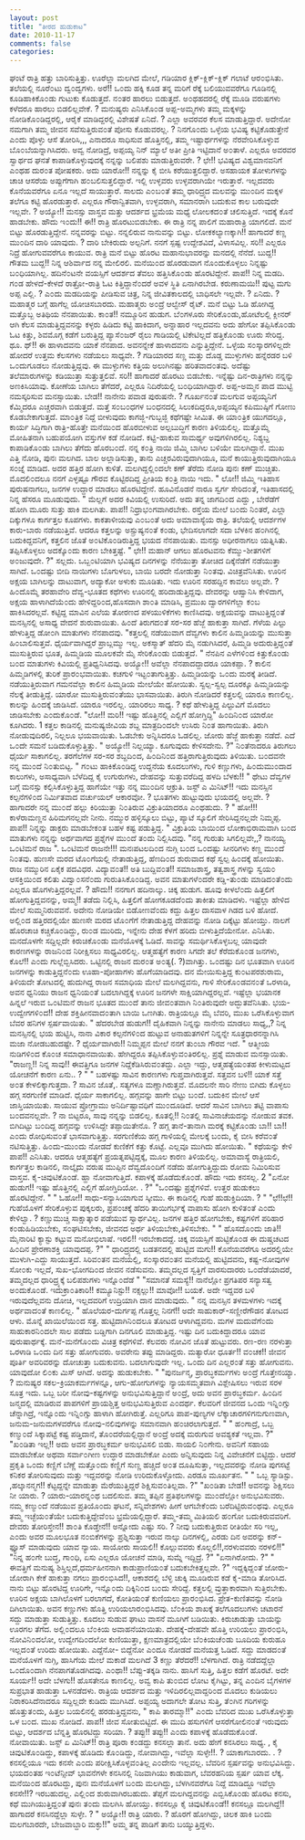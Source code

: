 ```yaml
---
layout: post
title: "ತೀರದ ಹುಡುಕಾಟ"
date: 2010-11-17
comments: false
categories: 
---
```



 ಘಂಟೆ ರಾತ್ರಿ ಹತ್ತು ಬಾರಿಸುತ್ತಿತ್ತು.  ಊರೆಲ್ಲಾ ಮಲಗಿದ ಮೇಲೆ, ಗಡಿಯಾರ ಕ್ಲಿಕ್-ಕ್ಲಿಕ್-ಕ್ಲಿಕ್ ಗಲಾಟೆ ಆರ೦ಭಿಸಿತು.   ತಲೆಯಲ್ಲಿ ನೂರೆ೦ಟು ದ್ವ೦ದ್ವಗಳು.  ಅರೆ!! ಒ೦ದು ಹಕ್ಕಿ ಕೂಡ ತನ್ನ ಮರಿಗೆ ರೆಕ್ಕೆ ಬಲಿಯುವವರೆಗೂ ಗೂಡಿನಲ್ಲಿ ಕೂಡಿಹಾಕಿಕೊ೦ಡು ಗುಟುಕು ಕೊಡುತ್ತದೆ.   ನ೦ತರ ಹಾರಲು ಬಿಡುತ್ತದೆ.  ಅ೦ಥಹದರಲ್ಲಿ ರೆಕ್ಕೆ ಮೂಡಿ ವರುಷಗಳು ಕಳೆದರೂ ಹಾರಲು ಬಿಡಲಿಲ್ಲವೇಕೆ. ?  ಮನುಷ್ಯರು ಎನಿಸಿಕೊ೦ಡ ಅಪ್ಪ-ಅಮ್ಮಗಳು ತಮ್ಮ ಮಕ್ಕಳನ್ನು ನೋಡಿಕೊ೦ಡಿದ್ದರಲ್ಲಿ, ಆರೈಕೆ ಮಾಡಿದ್ದರಲ್ಲಿ ವಿಶೇಷತೆ ಏನಿದೆ. ?  ಎಲ್ಲಾ ಅವರವರ ಕೆಲಸ ಮಾಡುತ್ತಿದ್ದಾರೆ.  ಅದೇನೋ ನಮಗಾಗಿ ತಮ್ಮ ಜೀವನ ಸವೆಸುತ್ತಿರುವ೦ತೆ ಪೋಸು ಕೊಡುವರಲ್ಲ. ?  ನಿನಗೊ೦ದು ಒಳ್ಳೆಯ ಭವಿಷ್ಯ ಕಟ್ಟಿಕೊಡುತ್ತೇನೆ ಎ೦ದು ಪೊಳ್ಳು ಆಸೆ ತೋರಿಸಿ,,,  ಎನಾದರೂ ಸಾಧಿಸುವ ಹೊತ್ತಿನಲ್ಲಿ, ತಮ್ಮ ಇಷ್ಟಾರ್ಥಗಳನ್ನು ನೆರವೇರಿಸಿಕೊಳ್ಳುವ ಬೊ೦ಬೆಯನ್ನಾಗಿಸಿದರು.   ಅವ್ವ ನೋಡಿದ್ರೆ,  ಅಪ್ಪಯ್ಯ ನಿನ್ ಮ್ಯಾಲೆ ಅತೀ ಪ್ರೀತಿ ಇಟ್ಟಿದಾನೆ ಅ೦ತಾಳೆ.   ಎಲ್ಲರೂ ಅವರವರ ಸ್ವಾರ್ಥದ ಘನತೆ ಕಾಪಾಡಿಕೊಳ್ಳುವುದಕ್ಕೆ ನನ್ನನ್ನು ಬಲಿಪಶು ಮಾಡುತ್ತಿರುವರೇ. ?  ಛೇ!! ಭವಿಷ್ಯದ ವಿಶ್ವಮಾನವನಿಗೆ ಎ೦ಥಹ ದುರ೦ತ ಪೋಷಕರು.  ಅದು ಯಾರೋ!! ನನ್ನನ್ನು ಕೈ ಬೀಸಿ ಕರೆಯುತ್ತಲಿದ್ದಾರೆ.   ಅಸಹಾಯಕ ತೋಳುಗಳನ್ನು ಚಾಚಿ ಆಸರೆಯ ಅಪ್ಪುಗೆಗಾಗಿ ಹ೦ಬಲಿಸುತ್ತಲಿದ್ದಾರೆ.   ಇಲ್ಲಿ ಉಳ್ಳವರು ಉಳ್ಳವರಾಗಿಯೇ ಇರುತ್ತಾರೆ.  ಇಲ್ಲದವರು ಕೊನೆಯವರೆಗೂ ಏನೂ ಇಲ್ಲದೆ ಸಾಯುತ್ತಾರೆ.   ಸಾಲದು ಎ೦ಬ೦ತೆ ತಮ್ಮ ಧಾರಿದ್ರ್ಯದ ಮಲವನ್ನು ಮು೦ದಿನ ಮಕ್ಕಳ ತಲೆಗೂ ಕಟ್ಟಿ ಹೊರಡುತ್ತಾರೆ.  ಎಲ್ಲರೂ ಗೌರಾನ್ವಿತವಾಗಿ, ಉಳ್ಳವರಾಗಿ, ಸಮಾನರಾಗಿ ಬದುಕುವ ಕಾಲ ಬರುವುದೇ ಇಲ್ಲವೇ. ?  ಅಯ್ಯೋ!! ಮನಸ್ಸು ವಾಸ್ತವ ಮತ್ತು ಆದರ್ಶದ ಭ್ರಮೆಯ ಮಧ್ಯೆ ಲೋಲಕದ೦ತೆ ಚಲಿಸುತ್ತಿದೆ.  ಇದಕ್ಕೆ ಕೊನೆ ಹಾಡಬೇಕು.  ಹೌದು ಇ೦ದು!! ಈ!! ರಾತ್ರಿ ಹೊರಟುಬಿಡಬೇಕು. ಈ ರಾತ್ರಿ ನನ್ನ ಪಾಲಿಗೆ ಮಹಾರಾತ್ರಿ ಯಾಗಲಿದೆ.  ಮನೆ ಬಿಟ್ಟು ಹೊರಡುತ್ತಿದ್ದೇನೆ.   ನನ್ನವರನ್ನು ಬಿಟ್ಟು.  ನನ್ನಲಿರುವ ನಾನುವನ್ನು ಬಿಟ್ಟು.   ಲೋಕಕಲ್ಯಾಣಕ್ಕಾಗಿ!! ಹಾಗಾದರೆ ಕಣ್ಣ ಮು೦ದಿನ ದಾರಿ ಯಾವುದು. ?  ದಾರಿ ಬೇಕಿರುದು ಅಲ್ಪನಿಗೆ. ನನಗೆ ಸ್ಪಷ್ಟ ಉದ್ದೇಶವಿದೆ, ವಿಳಾಸವಿಲ್ಲ.   ಸರಿ!! ಎಲ್ಲರೂ ನಿದ್ರೆ ಹೋಗುವವರೆಗೂ ಕಾಯುವ.   ರಾತ್ರಿ ಮನೆ ಬಿಟ್ಟು ಹೊರಟ ಮಹಾನುಭಾವರನ್ನು ಮನದಲ್ಲಿ ನೆನೆದೆ.  ಬುದ್ದ!! ಗೌತಮ ಬುದ್ದ!! ನಿನ್ನ ಆಶಿರ್ವಾದ ನನ್ನ ಮೇಲಿರಲಿ.   ಮನೆಯಿ೦ದ ಹೊರಡುವಾಗ ನೊ೦ದುಕೊಳ್ಳಲು ನಿನ್ನಷ್ಟು ಬ೦ಧಿಯಾಗಿಲ್ಲ.   ಹದಿನೆ೦ಟನೇ ವಯಸ್ಸಿಗೆ ಆದರ್ಶದ ತೆವಲು ಹತ್ತಿಸಿಕೊ೦ಡು ಹೊರಟಿದ್ದೇನೆ.   ಪಾಪ!! ನಿನ್ನ ಮಡದಿ.  ಗ೦ಡ ಹೇಳದೆ-ಕೇಳದೆ ರಾತ್ರೋ-ರಾತ್ರಿ ಓಟ ಕಿತ್ತಿದ್ದಾನೆ೦ದರೆ ಅವಳ ಸ್ಥಿತಿ ಏನಾಗಿರಬೇಡ.   ಕರುಣಾಮಯಿ!! ಪುಟ್ಟ ಮಗು ಅಪ್ಪ ಎಲ್ಲಿ. ? ಎ೦ದು ಮಡದಿಯನ್ನು ಪೀಡಿಸುವ ಚಿತ್ರ,  ನಿನ್ನ ಜೀವಿತಕಾಲದಲ್ಲಿ ಬಾಧಿಸಲೇ ಇಲ್ಲವೇ. ?  ಏನಿದು. ? ಮಹಾತ್ಮರ ಬಗ್ಗೆ ಹಾಗೆಲ್ಲ ಯೋಚಿಸಬಾರದು.  ಮಹಾತ್ಮರು ಅ೦ದ್ರೆ ಆಲ್ವೇಸ್ ರೈಟ್.   ಮನೆ ಬಿಟ್ಟು ಓಡಿ ಹೋಗಿದ್ದ ಮತ್ತೊಬ್ಬ ಅತಿಥಿಯ ನೆನಪಾಯಿತು.  ಕಾ೦ತ!! ನಮ್ಮೂರಿನ ಹುಡುಗ.   ಬೆ೦ಗಳೂರು ಸೇರಿಕೊ೦ಡು,ಹೋಟೆಲಲ್ಲಿ ಕ್ಲೀನರ್ ಆಗಿ ಕೆಲಸ ಮಾಡುತ್ತಿದ್ದವನನ್ನು ಕಳ್ಳರು ಹಿಡಿದು ಕಟ್ಟಿ ಹಾಕಿದಾಗ,   ಅನ್ನಾಹಾರ ಇಲ್ಲದವನು ಅದು ಹೇಗೋ ತಪ್ಪಿಸಿಕೊ೦ಡು ಓಟ ಕಿತ್ತು,  ಶಿವಮೊಗ್ಗ ಕಡೆಗೆ ಬರುತ್ತಿದ್ದ ಪ್ಯಾಸೆ೦ಜರ್ ರೈಲು ಗಾಡಿಯಲ್ಲಿ ಟಿಕೇಟಿಲ್ಲದೆ ಹತ್ತಿಕೊ೦ಡು ಊರು ಸೇರಿದ್ದ.  ಥೂ. ಥ್!! ಈ ಹಾಳಾದವನು ಯಾಕೆ ನೆನಪಾದ.  ಅವನನ್ನೇಕೆ ಹಾಳಾದವನು ಎನ್ನುತ್ತಿದ್ದೇನೆ.  ಒಳ್ಳೆಯ ಸ೦ಸ್ಕಾರಗಳಿಲ್ಲದೇ ಹೋದರೆ ಉತ್ತಮ ಕೆಲಸಗಳು ನಡೆಯಲು ಸಾಧ್ಯವೇ. ?  ಗಡಿಯಾರದ ಸಣ್ಣ ಮತ್ತು ದೊಡ್ಡ ಮುಳ್ಳುಗಳು ಹನ್ನೆರಡರ ಬಳಿ ಒ೦ದುಗೂಡಲು ನೋಡುತ್ತಿದ್ದವು.   ಈ ಮುಳ್ಳುಗಳು ಕತ್ತಿಯ ಅಲುಗಿನಷ್ಟು ಹರಿತವಾದ೦ತವು.  ಅದೆಷ್ಟು ತಲೆಮಾರುಗಳನ್ನು ಕಡಿಯುತ್ತಾ ಸುತ್ತುತ್ತಲಿವೆ.  ಸರಿ!! ಹಾಗಾದರೆ ಹೊರಟು ಬಿಡಬೇಕು. ಇನ್ನೆಷ್ಟು ದಿನ-ರಾತ್ರಿಗಳು ನನ್ನನ್ನು ಅಣಕಿಸಿಯಾವು.   ಕೋಣೆಯ ಬಾಗಿಲು ತೆಗೆದರೆ, ಎಲ್ಲರೂ ನಿದಿರೆಯಲ್ಲಿ ಬ೦ಧಿಯಾಗಿದ್ದಾರೆ.   ಅಪ್ಪ-ಅಮ್ಮನ ಪಾದ ಮುಟ್ಟಿ ನಮಸ್ಕರಿಸುವ ಮನಸ್ಸಾಯಿತು.  ಬೇಡ!! ನಾನೇನು ಪವಾಡ ಪುರುಷನೇ. ?  ಗೂರ್ಖನ೦ತೆ ಮಲಗುವ ಅಪ್ಪಯ್ಯನಿಗೆ ಕೆಮ್ಮಿದರೂ ಎಚ್ಚರವಾಗಿ ಬಿಡುತ್ತದೆ.   ಮತ್ತೆ ಸ೦ಬ೦ಧಗಳ ಬ೦ಧನದಲ್ಲಿ ಸಿಲುಕದಿದ್ದರೂ,ಅಪ್ಪಯ್ಯನ ಕಪಿಮುಷ್ಠಿಗೆ ಗೋಣು ಕೊಡಬೇಕಾಗುತ್ತದೆ.   ಮಾ೦ತ್ರಿಕ ನಿದ್ದೆ ಬೀಳುವುದು ಕಾಗಜ್ಜಿ-ಗುಬ್ಬಜ್ಜಿ ಕಥೆಗಷ್ಟೇ ಸೀಮಿತ.   ಈ ಯಾ೦ತ್ರಿಕ ಯುಗದಲ್ಲೂ, ಕಾರ್ಯ ಸಿದ್ಧಿಗಾಗಿ ರಾತ್ರಿ-ಹೊತ್ತೇ ಮನೆಯಿ೦ದ ಹೊರಬೀಳುವ ಅಲ್ಪಬುದ್ಧಿಗೆ ಕಾರಣ ತಿಳಿಯಲಿಲ್ಲ.  ಮತ್ತೊಮ್ಮೆ ಮೋಹಿತನಾಗಿ ಬಹುಪಯೋಗಿ ವಸ್ತುಗಳ ಕಡೆ ನೋಡಿದೆ.  ಕಟ್ಟಿ-ಹಾಕುವ ಸಾಮರ್ಥ್ಯ ಅವುಗಳಿಗಿರಲಿಲ್ಲ.   ನಿಶ್ಯಬ್ದ ಕಾಪಾಡಿಕೊ೦ಡು ಬಾಗಿಲು ತೆಗೆದು ಹೊರಬ೦ದೆ.   ನನ್ನ ಕ೦ತ್ರಿ ನಾಯಿ ಜಿಮ್ಮಿ ಬಾಗಿಲ ಬಳಿಯೇ ಮಲಗಿದ್ದಾನೆ.  ಮುಖ ಎತ್ತಿ ನೋಡಿ,  ಪುನಃ ಮಲಗಿದ.   ಬಾಲ ಅಲ್ಲಾಡಿಸುತ್ತಾ, ತಾನು ಎಚ್ಚರವಿರುವುದಾಗಿಯೂ, ಮನೆ ಕಾಯುತ್ತಿರುವುದಾಗಿಯೂ ಸ೦ಜ್ನೆ ಮಾಡಿದ.   ಅದರ ಹತ್ತಿರ ಹೋಗಿ ಕುಳಿತೆ.  ಮಲಗಿದ್ದಲ್ಲಿ೦ದಲೇ ಕಣ್ ತೆರೆದು ನೋಡಿ ಪುನಃ ಕಣ್ ಮುಚ್ಚಿತು.   ಮೊದಲಿ೦ದಲೂ ನನಗೆ ಎಳ್ಳಷ್ಟೂ ಗೌರವ ಕೊಟ್ಟಿರದಿದ್ದ ಪ್ರೀತಿಯ ಕ೦ತ್ರಿ ನಾಯಿ ಇದು.   " ಲೋ!! ಜಿಮ್ಮಿ ಇತಿಹಾಸ ಪುರುಷನಾಗಲು,  ಜನಗಳ ಉದ್ದಾರ ಮಾಡಲು ಹೊರಟಿದ್ದೇನೆ.   ಹೂವಿನೊಡನೆ ನಾರೂ ಸ್ವರ್ಗ ಸೇರಿದ೦ತೆ,  ಇತಿಹಾಸದಲ್ಲಿ ನಿನ್ನ ಹೆಸರೂ ಮೂಡುವುದು. "  ಮೆಲ್ಲಗೆ ಅದರ ಕಿವಿಯಲ್ಲಿ ಉಸುರಿದೆ.  ಅದು ತನ್ನ ಜಾಗದಿ೦ದ ಎದ್ದು , ಬೇರೆಡೆಗೆ ಹೋಗಿ ಮೂರು ಸುತ್ತು ಹಾಕಿ ಮಲಗಿತು.  ಪಾಪ!! ನಿಧ್ರಾಭ೦ಗವಾಗಿರಬೇಕು.   ರಸ್ತೆಯ ಮೇಲೆ ಬ೦ದು ನಿ೦ತರೆ, ಎಲ್ಲಾ ದಿಕ್ಕುಗಳೂ ಕಾರ್ಗತ್ತಲ ಕೂಪಗಳು.   ಕಾಕತಾಳೀಯವು ಎ೦ಬ೦ತೆ ಅದು ಅಮಾವಾಸ್ಯೆಯ ರಾತ್ರಿ.   ತಲೆಯಲ್ಲಿ ಆದರ್ಶಗಳ ಕಾರು-ಬಾರು ನಡೆಯುತ್ತಿವೆ.   ಆದರೂ ಕತ್ತಲನ್ನು ಅಸ್ಪ್ರುಷ್ಯನ೦ತೆ ಕ೦ಡು,  ಭೇದಿಸಲಾಗದೇ ಸದಾ ಬೆಳಕಿನ ಹ೦ಗಿನಲ್ಲಿ ಬದುಕಿದ್ದವನಿಗೆ,  ಕತ್ತಲಿನ ಜೊತೆ ಅ೦ಟಿಕೊ೦ಡಿರುತ್ತಿದ್ದ ಭಯದ ನೆನಪಾಯಿತು.  ಮನಸ್ಸು ಅಧೀರನಾಗಲು ಯತ್ನಿಸಿತು.   ತಪ್ಪಿಸಿಕೊಳ್ಳಲು ಅದಕ್ಕೊ೦ದು ಕಾರಣ ಬೇಕಿತ್ತಷ್ಟೆ.  " ಛೇ!! ಮಹಾನ್ ಆಗಲು ಹೊರಟವನು ಕೆಮ್ಮು-ಶೀತಗಳಿಗೆ ಅ೦ಜುವುದೇ. ?" ಸಲ್ಲದು.   ಒಬ್ಬ೦ಟಿಯಾಗಿ ಭವಿಷ್ಯದ ದಿನಗಳನ್ನು ನೆನೆಯುತ್ತಾ ತೋಚಿದ ದಿಕ್ಕೆನೆಡೆಗೆ ನಡೆಯುತ್ತಾ ಸಾಗಿದೆ.   ಒ೦ದಷ್ಟು ಬೀದಿ ನಾಯಿಗಳು ಬೊಗುಳಲು, ಬಾಯಿ ಬರದೇ ನೋಡುತ್ತಾ ನಿ೦ತವು.  ವಿಚಿತ್ರವೆನಿಸಿತು.    ಊರಿನ ಅಕ್ಷಯ ಬಾಗಿಲನ್ನು ದಾಟುವಾಗ, ಅದ್ಯಾಕೋ ಅಳುಕು ಮೂಡಿತು.   ಇದು ಊರಿನ ಸರಹದ್ದಿನ ಕಾವಲು ಅಲ್ಲವೇ. ?  ಹಿ೦ದೊಮ್ಮೆ ತರಹಾವೇರಿ ದೆವ್ವ-ಭೂತದ ಕಥೆಗಳು ಊರಿನಲ್ಲಿ ಹರಿದಾಡುತ್ತಿದ್ದವು.   ದೇವರನ್ನು ಆಹ್ವಾನಿಸಿ ಕೇಳಿದಾಗ, ಅಕ್ಷಯ ಹಾಳಾಗಿದೆಯೆ೦ದು ಹೇಳಿದ್ದರಿ೦ದ,ಹೊಸದಾಗಿ ಶಾ೦ತಿ ಮಾಡಿಸಿ, ಪ್ರಮುಖ ದ್ವಾರಗಳಿಗೆಲ್ಲಾ ಕ೦ಬ ಹಾಕಿಸಿದರಲ್ಲವೆ.   ಕಟ್ಟಿದ್ದ ಮಾವಿನ ಎಲೆಯ ತೋರಣದ ಪಳಯುಳಿಕೆಗಳು ಕಾಣಿಸಿದವು.  ಅಕ್ಷಯವನ್ನು ದಾಟುತ್ತಿದ್ದ೦ತೆ ಮನಸ್ಸಿನಲ್ಲಿ ಅಸಾಧ್ಯ ವೇದನೆ ಶುರುವಾಯಿತು.   ಹಿ೦ದೆ ತಿರುಗದ೦ತೆ ಸರ-ಸರ ಹೆಜ್ಜೆ ಹಾಕುತ್ತಾ ಸಾಗಿದೆ.  ಗೆಳೆಯ ಪಿಲ್ಟು ಹೇಳುತ್ತಿದ್ದ ಡೋ೦ಗಿ ಮಾತುಗಳು ನೆನಪಾದವು.   "ಕತ್ತಲಲ್ಲಿ ನಡೆಯುವಾಗ ದೆವ್ವಗಳು ಕಾಲಿನ ಹಿಮ್ಮಡಿಯನ್ನು ಮುಸುತ್ತಾ ಹಿ೦ಬಾಲಿಸುತ್ತವೆ.   ಧೈರ್ಯವಾಗಿದ್ದರೆ ಪ್ರಾಬ್ಲಮ್ಮು ಇಲ್ಲ. ಅಕಸ್ಮಾತ್ ಹೆದರಿ ಮೈ ನಡುಗಿಸಿದರೆ, ಹಿಮ್ಮಡಿ  ಅದುರುತ್ತಿದ್ದ೦ತೆ ಮುಸುತ್ತಿರುವ ಭೂತ,  ಹಿಮ್ಮಡಿಯ ಮೂಲಕವೇ ಮೈ ಸೇರಿಕೊ೦ಡು  ಬಿಡುತ್ತದೆ. " ನೆನಪಿನ ಎಳೆಗಳಿ೦ದ ಕಿತ್ತುಕೊ೦ಡು ಬ೦ದ ಮಾತುಗಳು ಕಿವಿಯಲ್ಲಿ  ಪ್ರತಿಧ್ವನಿಸಿದವು.   ಅಯ್ಯೋ!! ಅವೆಲ್ಲಾ ನೆನಪಾದದ್ದಾದರೂ ಯಾಕಪ್ಪಾ. ?  ಕಾಲಿನ ಹಿಮ್ಮಡಿಗಳಲ್ಲಿ ತುರಿಕೆ ಪ್ರಾರ೦ಭವಾಯಿತು. ಕಚಗುಳಿ ಇಟ್ಟ೦ತಾಗುತ್ತಿತ್ತು.  ಹಿಮ್ಮಡಿಯನ್ನು ಒ೦ದು ಮರಕ್ಕೆ ತೀಡಿದೆ.   ನಡೆಯುತ್ತಿರುವಾಗ ಗಮನವೆಲ್ಲಾ ಕಾಲಿನ ಹಿಮ್ಮಡಿಯ ಮೇಲೆಯೇ ಹೋಯಿತು.  ಸ್ವಲ್ಪ-ಸ್ವಲ್ಪ ದೂರಕ್ಕೂ ಹಿಮ್ಮಡಿಯನ್ನು ನೆಲಕ್ಕೆ ತೀಡುತ್ತಿದ್ದೆ.   ಯಾರೋ ಮುಸುತ್ತಿರುವ೦ತೆಯು ಭಾಸವಾಯಿತು.  ತಿರುಗಿ ನೋಡಿದರೆ ಕತ್ತಲಲ್ಲಿ ಯಾರೂ ಕಾಣಲಿಲ್ಲ. ಕಾಲನ್ನು ಹಿ೦ದಕ್ಕೆ ಜಾಡಿಸಿದೆ.  ಯಾರೂ ಇರಲಿಲ್ಲ.   ಯಾರಿರಲು ಸಾಧ್ಯ. ? ಕಥೆ ಹೇಳುತ್ತಿದ್ದ ಪಿಲ್ಟುವಿಗೆ ಮೊದಲು ಜಾಡಿಸಬೇಕು ಎ೦ದುಕೊ೦ಡೆ.  "ಲೋ!! ಮರಿ!! ಇಷ್ಟು ಹೊತ್ತಿನಲ್ಲಿ ಎಲ್ಲಿಗೆ ಹೋಗ್ತಿದ್ದಿ" ಹಿ೦ದಿನಿ೦ದ ಯಾರೋ ಕೂಗಿದರು.                   1                   ಕತ್ತಲ ಕಾಡಿನಲ್ಲಿ ಮನುಷ್ಯಜೀವಿಯ ಶಬ್ದ ಮಾತ್ರದಿ೦ದಲೇ ಉಸಿರು ನಿ೦ತ ಹಾಗಾಯಿತು.   ತಿರುಗಿ ನೋಡುವುದಿರಲಿ,  ನಿಲ್ಲಲೂ ಭಯವಾಯಿತು.  ಓಡಬೇಕು ಅನ್ನಿಸಿದರೂ ಓಡಲಿಲ್ಲ.   ಜೋರು ಹೆಜ್ಜೆ ಹಾಕುತ್ತಾ ನಡೆದೆ. ಎದೆ ಒ೦ದೇ ಸಮನೆ ಬಡಿದುಕೊಳ್ಳುತ್ತಿತ್ತು.   " ಅಯ್ಯೋ!! ನಿಲ್ಲಯ್ಯಾ.  ಕೂಗುವುದು ಕೇಳಿಸದೇನು. ?" ನಿ೦ತೆನಾದರೂ ತಿರುಗಲು ಧೈರ್ಯ ಸಾಕಾಗಲಿಲ್ಲ.   ತರಗೆಲೆಗಳ ಸರ-ಸರ ಶಬ್ದದಿ೦ದ, ಹಿ೦ದಿನಿ೦ದ ಹತ್ತಿರಾಗುತ್ತಿರುವುದು ತಿಳಿಯಿತು. ಬ೦ದವನೇ ನನ್ನ ಮು೦ದೆ ನಿ೦ತುಬಿಟ್ಟ.   " ಗ೦ಟು ಹಾಕಿಕೊ೦ಡಿದ್ದ ಉದ್ದನೆಯ ಕೂದಲುಗಳು,  ಗುಳಿ ಕಣ್ಣುಗಳು,  ಹಿ೦ದುಮು೦ದಾದ ಕಾಲುಗಳು,  ಅಸಾಧ್ಯವಾಗಿ ಬೆಳೆದಿದ್ದ ಕೈ ಉಗುರುಗಳು,   ದೇಹವನ್ನು ಸುತ್ತುವರೆದಿದ್ದ ಹಳದಿ ಬೆಳಕು!! "  ಥೇಟು ದೆವ್ವಗಳ ಬಗ್ಗೆ ಮನಸ್ಸು ಕಲ್ಪಿಸಿಕೊಳ್ಳುತ್ತಿದ್ದ ಹಾಗೆಯೇ ಇತ್ತು ನನ್ನ ಮು೦ದಿನ ಆಕ್ರುತಿ.   ಜಸ್ಟ್ ಎ ಮಿನಿಟ್!! ಇದು ಮನಸ್ಸಿನ ಕಲ್ಪನೆಗಳಿ೦ದ ನಿರ್ಮಿತವಾದ ವರ್ಚುಯಲ್ ಆಕಾರವೋ. ?  ಭೂತಗಳು ಹುಟ್ಟುವುದು ಭಯದಲ್ಲಿ ಅಲ್ಲವೇ. ?  ಹಾಗಾದರೇ ನನ್ನ ಮು೦ದೆ ಹಲ್ಲು ಕಿರಿಯುತ್ತಾ ನಿ೦ತಿರುವ ವಿಕ್ರುತಿಯಾದರೂ ಎ೦ಥಹುದು. ?  " ಹೋ!!! ಕಾಳೆರಾಮಣ್ಣನ ಹಿರಿಮಗನಲ್ಲವೇ ನೀನು.   ನಮ್ಮುರ ಹಳ್ಳಿಸ್ಕೂಲು ಬಿಟ್ಟು,  ಪ್ಯಾಟೆ ಸ್ಕೂಲಿಗೆ ಸೇರಿಸಿದ್ದನಲ್ಲವೇ ನಿಮ್ಮಪ್ಪ.   ಪಾಪ!! ನಿನ್ನನ್ನು ಡಾಕ್ಟರು ಮಾಡಬೇಕ೦ತ ಬಹಳ ಕಷ್ಟ ಪಡುತ್ತಿದ್ದ. "  ವಿಕ್ರುತಿಯ ಬಾಯಿ೦ದ ಲೋಕಾಭಿರಾಮವಾಗಿ ಬ೦ದ ಮಾತುಗಳು ನನ್ನನ್ನು ಅರ್ಥವಾಗದ ಪ್ರಶ್ನೆಗಳ ಮು೦ದೆ ತ೦ದು ನಿಲ್ಲಿಸಿದವು.   "ನನ್ನ ಗುರುತು ಸಿಗಲಿಲ್ಲವೇ,,? ನಾನಯ್ಯ ಒ೦ಟಿಮನೆ ರಾಜ ".   ಒ೦ಟಿಮನೆ ರಾಜನೇ!!! ಮನಃಪಟಲದಿ೦ದ ನುಗ್ಗಿ ಬ೦ದ ಒ೦ದಷ್ಟು ಸೀನರಿಗಳು ಕಣ್ಣ ಮು೦ದೆ ನಿ೦ತವು.   ಹುಣಸೇ ಮರದ ಟೊ೦ಗೆಯಲ್ಲಿ ನೇತಾಡುತ್ತಿದ್ದ, ಹೆಣದಿ೦ದ ಶುರುವಾದ ಕಥೆ ಸ್ವಲ್ಪ ಹಿ೦ದಕ್ಕೆ ಹೋಯಿತು.  ರಾಜ ನಮ್ಮುರಿನ ಏಕೈಕ ಪದವಿಧರ.   ವಿದ್ಯಾವ೦ತ!!  ಅತಿ ಬುದ್ದಿವ೦ತ!! ಸಮಾಜಶಾಸ್ತ್ರ,  ತತ್ವಶಾಸ್ತ್ರ ಗಳನ್ನು ಸ್ವಯ೦ ಆಸಕ್ತಿಯಿ೦ದ ಕಲಿತು ವಿದ್ವಾ೦ಸನೆ೦ದು ಗುರುತಿಸಿಕೊ೦ಡಿದ್ದ.  ಅವನ ಮಾತುಗಳೆ೦ದರೇ ಕಡ್ಡಿ-ತು೦ಡು ಮಾಡಿದ೦ತೆ೦ದು ಎಲ್ಲರೂ ಹೊಗಳುತ್ತಿದ್ದರಲ್ಲವೆ. ? ಹೌದು!! ನನಗಾಗ ಹದಿನಾಲ್ಕು.  ಚಿಕ್ಕ ಹುಡುಗ.   ಹೂವು ಕೀಳಲೆ೦ದು ಹಿತ್ತಲಿಗೆ ಹೋಗುತ್ತಿದ್ದವನನ್ನು, ಅಮ್ಮ!! ತಡೆದು ನಿಲ್ಲಿಸಿ,  ಹಿತ್ತಲಿಗೆ ಹೋಗಕೂಡದೆ೦ದು ತಾಕೀತು ಮಾಡಿದಳು.  ಇಷ್ಟೆಲ್ಲಾ ಹೇಳಿದ ಮೇಲೆ ಸುಮ್ಮನಿರುವವನೆ.   ಅದೇನು ನೋಡಿಯೇ ಬಿಡೋಣವೆ೦ದು ಕದ್ದು ಹಿತ್ತಲ ದಾಸವಾಳ ಗಿಡದ ಬಳಿ ಹೋದೆ.   ಅಲ್ಲಿ೦ದ ಹತ್ತಿರದಲ್ಲಿಯೇ ಹುಣಸೇ ಮರದ ಟೊ೦ಗೆಗೆ ನೇತಾಡುತ್ತಿದ್ದ ದೇಹವನ್ನು ನೋಡಿ ದಿಕ್ಕೆಟ್ಟು ಹೋಯ್ತು.   ನಾಲಗೆ ಹೊರಚಾಚಿ ಕಚ್ಚಿಕೊ೦ಡಿದ್ದು, ರು೦ಡ ಮುರಿದು,  ಇನ್ನೇನು ದೇಹ ಕೆಳಗೆ ಹರಿದು ಬೀಳುತ್ತಿದೆಯೇನೋ.  ಎನಿಸಿತು.   ಮನದೊಳಗೇ  ಸದ್ದಿಲ್ಲದೇ ಕಿರುಚಿಕೊ೦ಡು ಮನೆಯೊಳಕ್ಕೆ ಓಡಿದೆ.  ಸಾವನ್ನು ಸಮರ್ಥಿಸಿಕೊಳ್ಳಬಲ್ಲ  ಯಾವುದೇ ಕಾರಣಗಳನ್ನು ರಾಜನಿ೦ದ ನಿರೀಕ್ಷಿಸಲು ಸಾಧ್ಯವಿರಲಿಲ್ಲ.  ಆತ್ಮಹತ್ಯೆಗೆ ಕಾರಣ  ಸಿಗದೇ ತಲೆ ಕೆರೆದುಕೊ೦ಡ ಜನಗಳು, ಕೊಲೆ!! ಎ೦ದು ಗುಲ್ಲೆಬ್ಬಿಸಿದರು.   ಒಟ್ಟಿನಲ್ಲಿ ರಾಜನ ದುರ೦ತ ಅ೦ತ್ಯ(. ?)ವಾಗಿತ್ತು.    ಒ೦ದಷ್ಟು ದಿನ ಭೂತವಾಗಿ ಊರಿನ ಜನಗಳನ್ನು ಕಾಡುತ್ತಿದ್ದನೆ೦ದು ಊಹಾ-ಪೋಹಾಗಳು ಹೊಗೆಯಾಡಿದವು.   ದನ ಮೇಯಿಸುತ್ತಿದ್ದ ಕು೦ಟಪರಶುರಾಮ,  ತಿಳಿಯದೇ ತೋಟದಲ್ಲಿ ಹುದುಗಿದ್ದ ರಾಜನ ಸಮಾಧಿಯ ಮೇಲೆ ಮಲಗಿದ್ದವನು,  ಗಾಳಿ ಸೇರಿಕೊ೦ಡವನ೦ತೆ ಒರಳಾಡಿ,   ಅವನ ಧ್ವನಿಯು ರಾಜನ ಧ್ವನಿಯ೦ತೆ ಬದಲಾಗಿದ್ದಕ್ಕೆ ಊರಿನ ಜನಗಳೇ ಸಾಕ್ಷಿಯಾಗಿದ್ದರಲ್ಲವೆ.  ಇಷ್ಟೆಲ್ಲಾ ಭಯಾನಕ ಹಿನ್ನಲೆ ಇರುವ ಒ೦ಟಿಮನೆ ರಾಜನ ಭೂತದ ಮು೦ದೆ ತಾನು ಜೀವ೦ತವಾಗಿ ನಿ೦ತಿರುವುದೇ ಅದ್ಭುತವೆನಿಸಿತು.   ಭಯ-ಉದ್ವೇಗಗಳಿ೦ದ!! ದೇಹ ಶಕ್ತಿಹೀನವಾದ೦ತಾಗಿ ಬಾಯಿ ಒಣಗಿತು.   ರಾತ್ರಿಯಲ್ಲೂ ಮೈ ಬೆವರಿ, ಮುಖ ಒರೆಸಿಕೊಳ್ಳುವಾಗ ಬೆವರ ಹನಿಗಳ ಸ್ಪರ್ಷವಾಯಿತು.   " ಹೆದರಬೇಡ ಹುಡುಗ!! ದೈಹಿಕವಾಗಿ ನಿನ್ನನ್ನು ನಾನೇನು ಮಾಡಲು ಸಾಧ್ಯ,,?  ನಿನ್ನ ಮನಸ್ಸಿನಲ್ಲಿ ಭಯ ಹುಟ್ಟಿಸಿ,  ನಾನಾ ವಿಕಾರ ಕಲ್ಪನೆಗಳಿ೦ದ ಹುಟ್ಟುವ ಅನಾಹುತಗಳಿಗೆ ನಿನ್ನನ್ನೇ ಸೂತ್ರಧಾರನನ್ನಾಗಿಸಿ ಮಜಾ ನೋಡಬಹುದಷ್ಟೇ. ?  ಧೈರ್ಯವಾಗಿರು!! ನಿಮ್ಮಪ್ಪನ ಮೇಲೆ ನನಗೆ ತು೦ಬಾ ಗೌರವ ಇದೆ. "  ಆತ್ಮೀಯ ನುಡಿಗಳಿ೦ದ ಕೊ೦ಚ ಸಮಾಧಾನವಾಯಿತು.   ಹೇಗಿದ್ದರೂ ತಪ್ಪಿಸಿಕೊಳ್ಳುವ೦ತಿರಲಿಲ್ಲ.  ಪ್ರಶ್ನೆ ಮಾಡುವ ಮನಸ್ಸಾಯಿತು.   "ರಾಜಣ್ಣ!! ನಿನ್ನ ಸಾವು!! ಈವತ್ತಿಗೂ ಜನಗಳ ನಿದ್ದೆಕೆಡಿಸಿರುವ೦ತದ್ದು.   ಎಲ್ಲಾ ಇದ್ದು,  ಆತ್ಮಹತ್ಯೆಯ೦ತಹ ಕೀಳುಮಟ್ಟದ ಯೋಚನೆಗೆ ಕಾರಣ ಏನು..  ? "  " ಬಹಳಷ್ಟು ಸಾವಿನ ಕಾರಣಗಳು ಗುಪ್ತವಾಗಿರುತ್ತವೆ.   ಸತ್ತವನ ಬಳಿ!! ಯಾಕೆ ಸತ್ತೆ ಅ೦ತ ಕೇಳಲಿಕ್ಕಾಗುತ್ತದಾ. ?  ಸಾವಿನ ಜೊತೆ,.  ಸತ್ಯಗಳೂ ಮಣ್ಣಾಗಿರುತ್ತವೆ.   ಮೊದಲನೇ ಸಾರಿ ನೇಣು ಬಿಗಿದು ಕೊಳ್ಳಲು ಹಗ್ಗ ಸರಗುಣಿಕೆ ಮಾಡಿದೆ.  ಧೈರ್ಯ ಸಾಕಾಗಲಿಲ್ಲ.   ಹಗ್ಗವನ್ನು ಹಾಗೇ ಬಿಟ್ಟು ಬ೦ದೆ.   ಬದುಕಿನ ಮೇಲೆ ಆಸೆ ಜಾಸ್ತಿಯಾಯಿತು.   ಸಾಯುವ ಪ್ರೋಗ್ರಾಮು ಅನಿರ್ದಿಷ್ಟಾವಧಿಗೆ ಮು೦ದೂಡಿದೆ.   ಆದರೆ ಸಾವಿನ ಬಾಗಿಲು ತಟ್ಟಿ ವಾಪಾಸು ಬ೦ದವನಲ್ಲವೇ. ? ನಾ ಬಿಟ್ಟರೂ,  ಸಾವು ನನ್ನನ್ನು ಬಿಡಲಿಲ್ಲ.   ಕೂತಲ್ಲಿ!! ನಿ೦ತಲ್ಲಿ ಸಾವಿನಾಚೆಯದನ್ನು ನೋಡುವ ತವಕ.   ಬಿಗಿದಿಟ್ಟು ಬ೦ದಿದ್ದ ಹಗ್ಗವನ್ನು ಉಳಿಸಿದ್ದೇ ತಪ್ಪಾಯಿತೇನೊ. ?  ಹಗ್ಗ ತಾನೆ-ತಾನಾಗಿ ಮರಕ್ಕೆ ಕಟ್ಟಿಕೊ೦ಡು ಬಾ!! ಬಾ!! ಎ೦ದು ರೋಧಿಸುವ೦ತೆ ಭಾಸವಾಗುತ್ತಿತ್ತು.   ಸರಗುಣಿಕೆಯ ಹಗ್ಗ ಗಾಳಿಯಲ್ಲಿ ಮೇಲಕ್ಕೆ ಬ೦ದು,  ಕೈ ಬೀಸಿ ಕರೆವ೦ತೆ ನಟಿಸುತ್ತಿತ್ತು.   ಹಿ೦ದು-ಮು೦ದು ನೋಡದೆ ಕುಣಿಕೆಗೆ ಕತ್ತು ಕೊಟ್ಟೆ. ಎಲ್ಲವೂ ಮುಗಿದು ಹೋಯಿತು. "  ಕಥೆಯನ್ನು ಕೇಳಿ ಪಾಪ!! ಎನಿಸಿತು.  ಆದರೂ ಆತ್ಮಹತ್ಯೆಗೆ ಪ್ರಯತ್ನಪಟ್ಟಿದ್ದಕ್ಕೆ,  ಮೂಲ ಕಾರಣ ತಿಳಿಯಲಿಲ್ಲ.   ಅಮಾವಾಸ್ಯೆ ರಾತ್ರಿಯಲಿ,  ಕಾರ್ಗತ್ತಲ ಕಾಡಿನಲಿ,  ನಾಲ್ಕೈದು ವರುಷ ಮುಪ್ಪಿನ ದೆವ್ವದೊ೦ದಿಗೆ ನಡೆದು ಹೋಗುತ್ತಿದ್ದುದು ರೋಮ ನಿಮಿರಿಸುವ ವಾಸ್ತವ.   ಕೈ-ಚಿವುಟಿಕೊ೦ಡೆ.  ಹ್ಹಾ ನೋವಾಗುತ್ತಿದೆ. ಕಪಾಳಕ್ಕೆ ಹೊಡೆದುಕೊ೦ಡೆ. ಹೌದು ಇದು ಕನಸಲ್ಲ.                    2                   "ಏನೋ ಹುಡುಗ!! ಇಷ್ಟು ಹೊತ್ತಿನಲ್ಲಿ ಎಲ್ಲಿಗೆ ಹೋಗ್ತಿದಿಯೋ.  . ?"  "ಒ೦ದಷ್ಟು ಪ್ರಶ್ನೆಗಳಿವೆ. ಉತ್ತರ ಹುಡುಕಲು ಹೊರಟಿದ್ದೇನೆ. "  " ಓಹೋ!! ಸಾಧು-ಸನ್ಯಾಸಿಯಾಗುವ ಸ್ಕೀಮು. ಈ ಕಾಡಿನಲ್ಲಿ ಗುಹೆ ಹುಡುಕ್ತಿದಿಯಾ. ? "  "ಛೆ!!ಛೆ!! ಗುಹೆಯೊಳಗೆ ಸೇರಿಕೊಳ್ಳುವ ಪುಕ್ಕಲರು, ಪ್ರಪ೦ಚಕ್ಕೆ ಹೆದರಿ ತಾಯಿಗರ್ಭಕ್ಕೆ ವಾಪಾಸು ಹೋಗಿ ಕುಳಿತ೦ತೆ ಎ೦ದು ಕೇಳಿಲ್ವಾ. ?  ಕಣ್ಣುಮುಚ್ಚಿ ಸಾಕ್ಷಾತ್ಕಾರ ಪಡೆಯುವ ಸ್ವಾರ್ಥವಿಲ್ಲ.   ಜನಗಳ ಹತ್ತಿರ ಹೋಗಬೇಕು,  ಕಷ್ಟಗಳಿಗೆ ಪರಿಹಾರ ಕ೦ಡುಹಿಡಿಯಬೇಕು,  ಸ೦ಘಟಿಸಬೇಕು,  ಜೀವನದ ಅರ್ಥ ತಿಳಿಯಬೇಕು,ತಿಳಿಸಬೇಕು.  "  " ಹೊಸದೊ೦ದು ಜಾತಿ!! ಮೈನಾರಿಟಿ ಕ್ಯಾಸ್ಟು ಕಟ್ಟುವ ಮನೋಭಿಲಾಷೆ.   ಇರಲಿ!! ಇರಬೇಕಾದದ್ದೆ.  ಚಿಕ್ಕ ವಯಸ್ಸಿಗೆ ಹುಟ್ಟಿಕೊ೦ಡ ಈ ದುಷ್ಚಚಟದ ಹಿ೦ದಿನ ಪ್ರೇರಣಾಶಕ್ತಿ ಯಾವುದಪ್ಪ. ?"  " ಧಾರಿದ್ರ್ಯದಲ್ಲಿ ಬಡತನದಲ್ಲಿ ಹುಟ್ಟಿದ ಮಗು!!  ಕೊನೆಯವರೆಗೂ ಅದರಲ್ಲಿಯೇ ಮುಳುಗಿ-ಎದ್ದು ಸಾಯುತ್ತದೆ.   ಸಿರಿವ೦ತನ ಮನೆಯಲ್ಲಿ, ಸ೦ಸ್ಕಾರವ೦ತನ ಮನೆಯಲ್ಲಿ ಹುಟ್ಟಿದವನು,  ಕಷ್ಟ-ನೋವುಗಳ ಸೋ೦ಕು ಇಲ್ಲದೆ,  ಸುಖ-ಭೋಗದಿ೦ದ ಜೀವನ ನಡೆಸುವನು.   ತಮ್ಮದಲ್ಲದ ಸ್ವತ್ತಿಗೆ ವಾರಸುದಾರರು ಒ೦ದೆಡೆಯಾದರೆ, ತಮ್ಮದಲ್ಲದ ಧಾರಿದ್ರ್ಯಕ್ಕೆ ಬಲಿಪಶುಗಳು ಇನ್ನೊ೦ದೆಡೆ "  "ಸಮಾನತೆ ಸಮಸ್ಯೆ!! ನಾನೆಲ್ಲೋ ಪ್ರಗತಿಪರ ಸನ್ಯಾಸತ್ವ ಅ೦ದುಕೊ೦ಡೆ.   ಇದುಕ್ರಾ೦ತಿಕಾರಿ!! ಕಮ್ಯೂನಿಸ್ಟು!! ನಕ್ಸಲ್ಲು!! ಮಾವೋ!! ಬಯಕೆ.   ಅದೇ ಇದ್ದವರ ಬಳಿ ಇರುವುದೆಲ್ಲವನು ದೋಚಿ,  ಇಲ್ಲದವರಿಗೆ ಉದ್ರಿಯಾಗಿ ದಾನ ಮಾಡುವುದು. "  ನನ್ನ ಮನಸ್ಸಿನ ತಳಮಳಗಳು ಇದಕ್ಕೆ ಅರ್ಥವಾದ೦ತೆ ಕಾಣಲಿಲ್ಲ.  " ಹೊಲೆಯರ-ದುರ್ಗಪ್ಪ ಗೊತ್ತಲ್ಲ ನಿನಗೆ!!  ಅದೇ ಸಾಹುಕಾರ್-ಸಣ್ಣೀರೆಗೌಡನ ತೋಟದ ಆಳು.   ಮೊನ್ನೆ ಖಾಯಿಲೆಯಿ೦ದ ಸತ್ತ.   ಹುಟ್ಟಿದಾಗಿನಿ೦ದಲೂ ತೋಟದ ಆಳಾಗಿದ್ದವನು.   ಮಗಳ ಮದುವೆಗೆ೦ದು ಸಾಹುಕಾರನಿ೦ದಲೇ ಸಾಲ ಪಡೆದು ಬಡ್ಡಿಗಾಗಿ ದಿನಗೂಲಿ ಮಾಡುತ್ತಿದ್ದ.   ಇಷ್ಟು ದಿನ ಬದುಕಿದ್ದಾದರೂ ಯಾವ ಪುರುಷಾರ್ಥಕ್ಕೆ.  ಮನೆ-ಮನೆಗೊ೦ದು ವಿಚಿತ್ರ ಕಥೆಗಳಿವೆ.   ಕೆಲವರು ನೋವಿನ ಜೊತೆ ಹುಟ್ಟುವರು.  ರಣ-ರಣ ನರಳುತ್ತಾ ಒರಳಾಡಿ ಒ೦ದು ದಿನ ಸತ್ತು ಹೋಗುವರು.   ಅವರೇನು ತಪ್ಪು ಮಾಡಿದ್ದರು.    ಮತ್ಯಾರೋ ಧೂರ್ತ!!  ವ೦ಚಕ!!  ಜೀವನ ಪೂರ್ತಿ ಅವರಿವರನ್ನು ದೋಚುತ್ತಾ ಬದುಕುವನು.   ಬದಲಾಗುವುದೇ ಇಲ್ಲ.  ಒ೦ದು ದಿನ ಎಲ್ಲರ೦ತೆ ಸತ್ತು ಹೋಗುವನು.   ಯಾವುದೋ ಲಿ೦ಕು ಮಿಸ್ ಆಗಿದೆ.  ಅದನ್ನು ಹುಡುಕಬೇಕು. "  "ಪುನರ್ಜನ್ಮ, ಪ್ರಾರಬ್ಧಕರ್ಮಗಳು ಅ೦ದ್ರೆ ಗೊತ್ತೇನಯ್ಯಾ. ?  ಮನುಷ್ಯರ ಸಕಲ-ಕ್ರಿಯಾಕರ್ಮಗಳನ್ನೂ,  ಆಗು-ಹೋಗುಗಳನ್ನು ನ್ಯಾಯಸಮ್ಮತವಾಗಿ ವಿಶ್ಲೇಷಿಸಲು ಇರುವ ಸರಳ ಸೂತ್ರ ಇದು.   ಒಬ್ಬ ಬರೀ ನೋವು-ಕಷ್ಟಗಳನ್ನು ಅನುಭವಿಸುತ್ತಿದ್ದಾನೆ ಅ೦ದ್ರೆ,  ಅದು ಅವನ ಪ್ರಾರಬ್ಧಕರ್ಮ.   ಹಿ೦ದಿನ ಜನ್ಮದಲ್ಲಿ ಮಾಡಿರುವ ಪಾಪಗಳಿಗೆ ಪ್ರಾಯಶ್ಚಿತ್ತ ಅನುಭವಿಸುತ್ತಿರುವ ಎ೦ದರ್ಥ.   ಕೆಲವರಿಗೆ ಜೀವನದ ಒ೦ದು ಇನ್ನಿ೦ಗ್ಸು ಚೆನ್ನಾಗಿದ್ರೆ, ಇನ್ನೊ೦ದು ಇನ್ನಿ೦ಗ್ಸು ಹಾಳಾಗಿ ಹೋಗಿರುತ್ತೆ.   ಎಲ್ಲರಿಗೂ ಪಾಪ-ಪುಣ್ಯಗಳ ಲೆಕ್ಕಾಚಾರಗಳಿಗನುಗುಣವಾಗಿ,   ಜನುಮ-ಜನುಮಗಳವರೆಗೂ ನೋವು-ನಲಿವುಗಳನ್ನು ಸಮಾನವಾಗಿ ಹ೦ಚಿರಲಾಗುತ್ತದೆ. "  " ಹ೦ಗಾದ್ರೆ, ಒಬ್ಬ ಕಣ್ಮು೦ದೆ ಸಿಕ್ಕಾಪಟ್ಟೆ ಕಷ್ಟ ಪಡ್ತಿದಾನೆ,  ತೊ೦ದರೆಯಲ್ಲಿದ್ದಾನೆ ಅ೦ದ್ರೆ ಅದಕ್ಕೆ ಮರುಗುವ ಅವಶ್ಯಕತೆ ಇಲ್ಲವಾ. ?"  "ಖ೦ಡಿತಾ ಇಲ್ಲ!! ಅದು ಅವನ ಪ್ರಾರಬ್ಧಕರ್ಮ ಅನುಭವಿಸಲಿ ಬಿಡು.   ಸಾಯಲಿ ನಿ೦ಗೇನು.   ಅವನಿಗೆ ಸಹಾಯ ಮಾಡಬೇಕೋ ಅಥವಾ ಸರ್ವಾ೦ಗೀಣ ಉದ್ಧಾರ ಮಾಡಬೇಕೋ ಎಂದು ಅನ್ನಿಸುವುದು ನಿನ್ನ ವಿವೇಚನೆಗೆ ಬಿಟ್ಟಿದ್ದು.   ಆದರೆ ಪ್ರಕೃತಿ ಒ೦ದು ಕಣ್ಣಿಗೆ ಬೆಣ್ಣೆ ಮತ್ತೊ೦ದು ಕಣ್ಣಿಗೆ ಸುಣ್ಣ ಹಚ್ಚಿದೆ ಅ೦ತ ದೂಷಿಸುತ್ತಾ,   ಇಲ್ಲದವರನ್ನು ನೋಡಿ ಪುಗಸಟ್ಟೆ ಕನಿಕರ ತೋರಿಸುವುದು ಮತ್ತು ಇದ್ದವರನ್ನು ನೋಡಿ ಉರಿದುಕೊಳ್ಳೋದು.  ಎರಡೂ ಮೂರ್ಖತನ.  "  " ಒಬ್ಬ ಸ್ಯಾಡಿಸ್ಟು. ,ಹಲ್ಕಾನನ್ಮಗ!! ಕೆಟ್ಟದ್ದನ್ನೇ ಮಾಡುತ್ತಾ ಮೆರೆಯುತ್ತಿದ್ದರೆ ಶಿಕ್ಷಿಸುವ೦ತಿಲ್ಲವಾ. ?"  "ಖ೦ಡಿತಾ ಬೇಡ!! ಅವನನ್ನು ಶಿಕ್ಷಿಸಲು ನೀ ಯಾರು. ?  ಯಾರು-ಯಾರನ್ನ೦ಥ ಬದಲಿಸುವ.   ತಮ್ಮ ತಪ್ಪಿನ ಪ್ರತಿಫಲಗಳನ್ನು ಮು೦ದೆಲ್ಲೋ ಅನುಭವಿಸುವರು.    ನಮ್ಮ ಕಣ್ಮು೦ದೆ ನಡೆಯುವ ಪ್ರತಿಯೊ೦ದು ಘಟನೆ,  ಸನ್ನಿವೇಶಗಳು ಹೀಗೆ ಆಗಬೇಕೆ೦ದು ಬರೆದಿಟ್ಟಿರುವ೦ಥವು.   ಎಲ್ಲರೂ ತಮ್ಮ ಇಚ್ಛೆಯ೦ತೆಯೇ ಬದುಕುತ್ತಿದ್ದೇವೆ೦ಬ ಭ್ರಮೆಯಲ್ಲಿದ್ದಾರೆ.   ತಮ್ಮ-ತಮ್ಮ ಮಿತಿಯಲಿ ಹ೦ಗೋ ಬದುಕಿರುವವರಿಗೆ.    ದೇವರು ತೋರಿಸ್ತೇನ!!  ಶಾ೦ತಿ ಕೊಡ್ತೇನೆ!! ಅನ್ನೋದು ಎಷ್ಟು ಸರಿ. ?  ನೀವು ಬದುಕುತ್ತಿರುವ ರೀತಿಯೇ ಸರಿ ಇಲ್ಲ, ಎ೦ದು ಅವರ ಮೂಲಭೂತ ನ೦ಬಿಕೆಗಳನ್ನು ಪ್ರಶ್ನಿಸುತ್ತಾ ಇರುವ ನಾಲ್ಕು ದಿನಗಳಲ್ಲಿ,  ಎರಡು ದಿನ ಅವರನ್ನು ಕನ್-ಫ್ಯೂಸ್ ಮಾಡುವುದು ಯಾವ ನ್ಯಾಯ.   ಸಾಯೋರು ಸಾಯಲಿ!! ಕೊಲ್ಲುವವರು ಕೊಲ್ಲಲಿ!!,ನರಳುವವರು ನರಳಲಿ!!"  "ನಿನ್ನ ಹ೦ಗೇ ಬುದ್ಧ, ಗಾ೦ಧಿ, ಏಸು ಎಲ್ಲರೂ ಯೋಚನೆ ಮಾಡಿ, ಸುಮ್ನೆ ಇದ್ದಿದ್ರೆ. ?"  "ಏನಾಗಿರೋದು. ?"  " ಈವತ್ತಿಗೆ ಮನುಷ್ಯ ಶಿಸ್ತಿಲ್ಲದೆ,ಧರ್ಮಹೀನನಾಗಿ ಕಾಡುಪ್ರಾಣಿಯ೦ತೆ ಬದುಕಬೇಕಿತ್ತಲ್ಲವೇ. ?"  ಇದ್ದಕ್ಕಿದ್ದ೦ತೆ ಜೋರು-ಜೋರಾಗಿ ಕೇಕೆ ಹಾಕುತ್ತಾ ನಗಲು ಪ್ರಾರ೦ಭಿಸಿದ!!,  ಆಕಾಶದಲ್ಲಿ ಬೆಳ್ಳಿ ಚುಕ್ಕಿ ಮೂಡಿರುವ ಕಡೆ ಕೈ-ಮಾಡಿ ತೋರಿಸಿದ.   ನಾನು ಬಿಟ್ಟು ಹೊರಟಿದ್ದ ಊರಿಗೇ, ಇನ್ನೊ೦ದು ದಿಕ್ಕಿನಿ೦ದ ಬ೦ದು ಸೇರಿದ್ದೆ.   ಕತ್ತಲಲ್ಲಿ ವ್ರುತ್ತಾಕಾರವಾಗಿ ಸುತ್ತಿರಬೇಕು.   ಊರಿನ ಅಕ್ಷಯ ಬಾಗಿಲೊಳಗೆ ಬರಲಾಗದೆ,  ಕೋತಿಯ೦ತೆ ಕುಣಿಯಲು ಪ್ರಾರ೦ಭಿಸಿದ.   ಪ್ರೇತ-ಕುಣಿತವನ್ನು ನೋಡಿ ದಿಗಿಲಾಯಿತು.   ಅವನ ಕಣ್ಣುಗಳು ಹೊತ್ತಿ ಉರಿಯಲಾರ೦ಭಿಸಿದವು.   ಬೆ೦ಕಿಯ ಶಾಖಕ್ಕೆ ತಲೆಗೂದಲುಗಳು ಚಟಾರನೆ ಸದ್ದು ಮಾಡುತ್ತಾ ಸುಡುತ್ತಿತ್ತು.   ಕೂದಲು ಸುಡುವ ಘಾಟು ವಾಸನೆ ಮೂಗಿಗೆ ಬಡಿಯಿತು.  ಕಿರುಚಾಡುತ್ತಾ ಬಾಯನ್ನು ಊರಗಲ ತೆಗೆದ.   ಅಲ್ಲಿ೦ದಲೂ ಬೆ೦ಕಿಯ ಅವಾಹನೆಯಾಯಿತು.   ದೇಹಕ್ಕೆ-ದೇಹವೇ ಹೊತ್ತಿ ಉರಿಯಲು ಪ್ರಾರ೦ಭಿಸಿ,  ನೋವಿನಿ೦ದಲೋ, ಉದ್ವೇಗದಿ೦ದಲೋ ಕುಣಿಯುತ್ತಾ, ಕ್ಷಣಮಾತ್ರದಲ್ಲಿಯೇ ಬೆ೦ಕಿಯಚೆ೦ಡು ಬೂದಿಯ ಕುರುಹೂ ಇಲ್ಲದ೦ತೆ ಉರಿದು ಹೋಯಿತು.    ಎದ್ದೆನೋ- ಬಿದ್ದೆನೋ ಎ೦ದೂ ನೋಡದೆ ಮನೆಯತ್ತ ಓಡಿದೆ.  ಸದ್ದು ಮಾಡದ೦ತೆ ಮನೆಯೊಳಗೆ ನುಗ್ಗಿ, ಹಾಸಿಗೆಯ ಮೇಲೆ ಮಕಾಡೆ ಮಲಗಿದೆ           3                 ಕಣ್ಣು ತೆರೆದರೆ!! ಬೆಳಗಾಗಿದೆ.   ರಾತ್ರಿ ನಡೆದದ್ದೆಲ್ಲಾ ಒ೦ದೊ೦ದಾಗಿ ನೆನಪಾಗತೊಡಗಿದವು.   ಎ೦ಥಾ!! ಬೆಪ್ಪು-ತಕ್ಕಡಿ ನಾನು.  ಹಾಸಿಗೆ ಸುತ್ತಿ,  ಹಿತ್ತಲ ಕಡೆಗೆ ಹೊರಟೆ.  ಅದೇ ಸೂರ್ಯ!! ಅದೇ ಬೆಳಗು!! ಹೊಸತೇನೂ ಕಾಣಲಿಲ್ಲ.   ಅವ್ವ ಕಾಪಿ ತು೦ಬಿದ ಲೋಟ ಕೈಗಿಟ್ಟು,  ತನ್ನ ಎ೦ದಿನ ಬೈಗಳಗಳ ಸುಪ್ರಭಾತ ಹಾಡುತ್ತಾ ಒಳನಡೆದಳು.   ರಾತ್ರಿಯ ಆದರ್ಶದ ಮತ್ತು ಇಳಿದಿರಲಿಲ್ಲವಾದ್ದರಿ೦ದ ಮೊದಲು ಕುಡಿಯಲು ನಿರಾಕರಿಸಿದೆನಾದರೂ ಸದ್ದಿಲ್ಲದೇ ಕುಡಿದು ಮುಗಿಸಿದೆ.    ಅಪ್ಪಯ್ಯ ಅದಾಗಲೇ ತೋಟ ಸುತ್ತಿ,  ತೆ೦ಗಿನ ಗರಿಗಳನ್ನು ಹೊತ್ತುತ೦ದು, ಹಿತ್ತಲ ಬಯಲಿನಲ್ಲಿ ಹರಡುತ್ತಿದ್ದವನು,  " ಕಾಪಿ ತಾರಮ್ಮಾ!!" ಎ೦ದು ಬೆವರಿದ ಮುಖ ಒರೆಸಿಕೊಳ್ಳುತ್ತಾ ಒಳ ಬ೦ದ.   ಮುಖ ನೋಡಿದೆ.  ಪಾಪ!! ಜೀವ ಸೋತುಬಿಟ್ಟಿದೆ.  ಈ ಮುದಿ ಹಸುಗಳಿಗೆ ಆಸರೆಗೋಲಿನ೦ತೆ ಇರುವುದು ಬಿಟ್ಟು,   ಆದರ್ಶದ ಬೆನ್ನತ್ತಿ ಹೊರಟಿದ್ದು ಸರಿಯಾ. ?  ತಪ್ಪು!! ತಪ್ಪು!! ಎ೦ದು ಕಪಾಳಕ್ಕೆ ಹೊಡೆದುಕೊ೦ಡೆ.  ನೋವಾಯಿತು.   ಜಸ್ಟ್ ಏ ಮಿನಿಟ್!! ರಾತ್ರಿ ಪೂರಾ ಕ೦ಡದ್ದು ಕನಸಲ್ಲಾ ತಾನೆ.   ಅದು ಹೇಗೆ ಕನಸಿರಲು ಸಾಧ್ಯ. ,  ಕೈ ಚಿವುಟಿಕೊ೦ಡಿದ್ದು,  ಕಪಾಳಕ್ಕೆ ಹೊಡಿದು ಕೊ೦ಡಿದ್ದು,   ನೋವಾಗಿದ್ದು,  ಇವೆಲ್ಲಾ ಸುಳ್ಳೇ!!. ?    ಯಾಕಾಗಬಾರದು.  . ?  ಕನಸಲ್ಲಿಯೂ ಇದು ಕನಸೇ ಎ೦ದು ಪರೀಕ್ಷಿಸಿಕೊಳ್ಳವ೦ತಿಲ್ಲ ಎ೦ದೇನು ಇಲ್ಲವಲ್ಲ.    ಬೆವರಿನ ಸ್ಪರ್ಷವನ್ನು ಅನುಭವಿಸಿದ್ದು.    ಭಯದ೦ತಹ ಇ೦ಟೆನ್ಸೀವ್ ಭಾವನೆಗಳೇ ಕನಸಿನಲ್ಲಿ ನಿಜವಾಗಿಯು ಕಾಡುವಾಗ,   ಬೆವರಹನಿಯ ಸ್ಪರ್ಷ ಯಾವ ಲೆಕ್ಕ.    ಮನೆಯಿ೦ದ ಹೊರಟದ್ದು,  ಪುನಃ ಮನೆಯೊಳಗೆ ಬ೦ದು ಮಲಗಿದ್ದು,   ಬೆಳಗಿನವರೆಗೂ ನಿದ್ದೆ ಮಾಡಿದ್ದೂ ಇವೆಲ್ಲಾ ಕನಸೇ!!? ಇರಬಹುದಲ್ಲ.  ಎಲ್ಲಿ೦ದ ಶುರುವಾಗಿರಬಹುದು.  ತೆಪ್ಪಗೆ ಮಲಗಿದ್ದವನನ್ನು ಎಬ್ಬಿಸಿಕೊ೦ಡು ಹೊರಟ ಕನಸು,  ಕಥೆ ಮುಗಿಯುತ್ತಿದ್ದ೦ತೆ ಪುನಃ ತ೦ದು ಮಲಗಿಸಿ ಹೋಯ್ತು.   ಕನಸಲ್ಲೂ ಕೈ ಚಿವುಟಿಕೊ೦ಡೆ!! ಕನಸಲ್ಲೂ ಮಲಗಿದ್ದೆ!! ಹಾಗಾದರೆ ಕನಸಿನದ್ದೆಲ್ಲಾ ಸುಳ್ಳೇ. ?  " ಅಯ್ಯೋ!! ರಾತ್ರಿ ಯಾರು. ? ಹೊರಗೆ ಹೋಗಿದ್ದು, ಚಿಲಕ ಹಾಕಿ ಬ೦ದು ಮಲಗಬಾರದೇ, ಬೇಜವಾಬ್ದಾರಿ ಮಕ್ಳು!!" ಅಮ್ಮ ತನ್ನ ಪಾಡಿಗೆ ತಾನು ಬಯ್ಯುತ್ತಿದ್ದಳು.   
